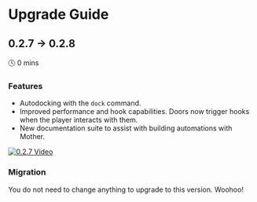# Upgrade Guide

## 0.2.7 -> 0.2.8
🕓 0 mins

### Features
- Autodocking with the `dock` command.
- Improved performance and hook capabilities. Doors now trigger hooks when the player interacts with them.
- New documentation suite to assist with building automations with Mother.

[![0.2.7 Video](https://img.youtube.com/vi/REUa4MP4ZfE/0.jpg)](https://www.youtube.com/watch?v=REUa4MP4ZfE)

### Migration

You do not need to change anything to upgrade to this version. Woohoo!